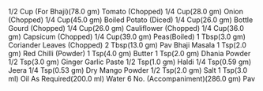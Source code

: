 1/2 Cup (For Bhaji)(78.0 gm) Tomato (Chopped)
1/4 Cup(28.0 gm) Onion (Chopped)
1/4 Cup(45.0 gm) Boiled Potato (Diced)
1/4 Cup(26.0 gm) Bottle Gourd (Chopped)
1/4 Cup(26.0 gm) Cauliflower (Chopped)
1/4 Cup(36.0 gm) Capsicum (Chopped)
1/4 Cup(39.0 gm) Peas(Boiled)
1 Tbsp(3.0 gm) Coriander Leaves (Chopped)
2 Tbsp(13.0 gm) Pav Bhaji Masala
1 Tsp(2.0 gm) Red Chilli (Powder)
1 Tsp(4.0 gm) Butter
1 Tsp(2.0 gm) Dhania Powder
1/2 Tsp(3.0 gm) Ginger Garlic Paste
1/2 Tsp(1.0 gm) Haldi
1/4 Tsp(0.59 gm) Jeera
1/4 Tsp(0.53 gm) Dry Mango Powder
1/2 Tsp(2.0 gm) Salt
1 Tsp(3.0 ml) Oil
As Required(200.0 ml) Water
6 No. (Accompaniment)(286.0 gm) Pav











